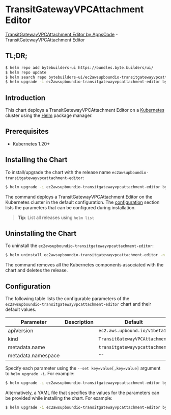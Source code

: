 # TransitGatewayVPCAttachment Editor

[TransitGatewayVPCAttachment Editor by AppsCode](https://byte.builders) - TransitGatewayVPCAttachment Editor

## TL;DR;

```bash
$ helm repo add bytebuilders-ui https://bundles.byte.builders/ui/
$ helm repo update
$ helm search repo bytebuilders-ui/ec2awsupboundio-transitgatewayvpcattachment-editor --version=v0.4.18
$ helm upgrade -i ec2awsupboundio-transitgatewayvpcattachment-editor bytebuilders-ui/ec2awsupboundio-transitgatewayvpcattachment-editor -n default --create-namespace --version=v0.4.18
```

## Introduction

This chart deploys a TransitGatewayVPCAttachment Editor on a [Kubernetes](http://kubernetes.io) cluster using the [Helm](https://helm.sh) package manager.

## Prerequisites

- Kubernetes 1.20+

## Installing the Chart

To install/upgrade the chart with the release name `ec2awsupboundio-transitgatewayvpcattachment-editor`:

```bash
$ helm upgrade -i ec2awsupboundio-transitgatewayvpcattachment-editor bytebuilders-ui/ec2awsupboundio-transitgatewayvpcattachment-editor -n default --create-namespace --version=v0.4.18
```

The command deploys a TransitGatewayVPCAttachment Editor on the Kubernetes cluster in the default configuration. The [configuration](#configuration) section lists the parameters that can be configured during installation.

> **Tip**: List all releases using `helm list`

## Uninstalling the Chart

To uninstall the `ec2awsupboundio-transitgatewayvpcattachment-editor`:

```bash
$ helm uninstall ec2awsupboundio-transitgatewayvpcattachment-editor -n default
```

The command removes all the Kubernetes components associated with the chart and deletes the release.

## Configuration

The following table lists the configurable parameters of the `ec2awsupboundio-transitgatewayvpcattachment-editor` chart and their default values.

|     Parameter      | Description |                 Default                  |
|--------------------|-------------|------------------------------------------|
| apiVersion         |             | <code>ec2.aws.upbound.io/v1beta1</code>  |
| kind               |             | <code>TransitGatewayVPCAttachment</code> |
| metadata.name      |             | <code>transitgatewayvpcattachment</code> |
| metadata.namespace |             | <code>""</code>                          |


Specify each parameter using the `--set key=value[,key=value]` argument to `helm upgrade -i`. For example:

```bash
$ helm upgrade -i ec2awsupboundio-transitgatewayvpcattachment-editor bytebuilders-ui/ec2awsupboundio-transitgatewayvpcattachment-editor -n default --create-namespace --version=v0.4.18 --set apiVersion=ec2.aws.upbound.io/v1beta1
```

Alternatively, a YAML file that specifies the values for the parameters can be provided while
installing the chart. For example:

```bash
$ helm upgrade -i ec2awsupboundio-transitgatewayvpcattachment-editor bytebuilders-ui/ec2awsupboundio-transitgatewayvpcattachment-editor -n default --create-namespace --version=v0.4.18 --values values.yaml
```
